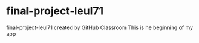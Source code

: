 # final-project-leul71
final-project-leul71 created by GitHub Classroom
This is he beginning of my app
